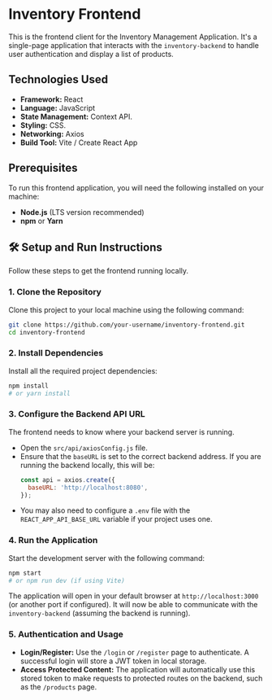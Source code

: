 # Inventory Frontend

This is the frontend client for the Inventory Management Application. It's a single-page application that interacts with the `inventory-backend` to handle user authentication and display a list of products.

##  Technologies Used

  * **Framework:** React
  * **Language:** JavaScript 
  * **State Management:**  Context API.
  * **Styling:**  CSS.
  * **Networking:** Axios
  * **Build Tool:** Vite / Create React App

##  Prerequisites

To run this frontend application, you will need the following installed on your machine:

  * **Node.js** (LTS version recommended)
  * **npm** or **Yarn**

## 🛠 Setup and Run Instructions

Follow these steps to get the frontend running locally.

### 1\. Clone the Repository

Clone this project to your local machine using the following command:

```bash
git clone https://github.com/your-username/inventory-frontend.git
cd inventory-frontend
```

### 2\. Install Dependencies

Install all the required project dependencies:

```bash
npm install
# or yarn install
```

### 3\. Configure the Backend API URL

The frontend needs to know where your backend server is running.

  * Open the `src/api/axiosConfig.js` file.
  * Ensure that the `baseURL` is set to the correct backend address. If you are running the backend locally, this will be:
    ```javascript
    const api = axios.create({
      baseURL: 'http://localhost:8080',
    });
    ```
  * You may also need to configure a `.env` file with the `REACT_APP_API_BASE_URL` variable if your project uses one.

### 4\. Run the Application

Start the development server with the following command:

```bash
npm start
# or npm run dev (if using Vite)
```

The application will open in your default browser at `http://localhost:3000` (or another port if configured). It will now be able to communicate with the `inventory-backend` (assuming the backend is running).

### 5\. Authentication and Usage

  * **Login/Register:** Use the `/login` or `/register` page to authenticate. A successful login will store a JWT token in local storage.
  * **Access Protected Content:** The application will automatically use this stored token to make requests to protected routes on the backend, such as the `/products` page.
